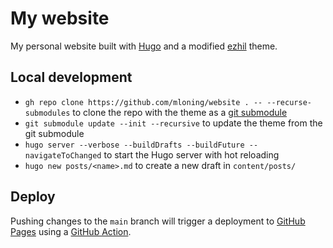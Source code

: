 # My website

My personal website built with [Hugo] and a modified [ezhil] theme.

[Hugo]: https://gohugo.io
[ezhil]: https://github.com/mloning/ezhil

## Local development

* `gh repo clone https://github.com/mloning/website . -- --recurse-submodules` to clone the repo with the theme as a [git submodule]
* `git submodule update --init --recursive` to update the theme from the git submodule
* `hugo server --verbose --buildDrafts --buildFuture --navigateToChanged` to start the Hugo server with hot reloading
* `hugo new posts/<name>.md` to create a new draft in `content/posts/`

[git submodule]: https://git-scm.com/book/en/v2/Git-Tools-Submodules

## Deploy 

Pushing changes to the `main` branch will trigger a deployment to [GitHub Pages] using a [GitHub Action].

[GitHub Pages]: https://mloning.github.io/website/
[GitHub Action]: https://github.com/mloning/website/actions/workflows/deploy.yaml 
